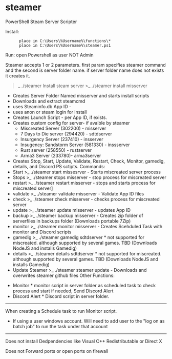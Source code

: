 # steamer
PowerShell Steam Server Scripter


Install:  
          
          place in C:\Users\%Username%\functions\*
          place in C:\Users\%Username%\steamer.ps1

Run: open Powershell
as user NOT Admin

Steamer accepts 1 or 2 parameters. first param specifies steamer command and the second is server folder name. if server folder name does not exists it creates it.
>_ ./steamer <command> <serverFolder>
Install steam server >_ ./steamer install misserver
 - Creates Server Folder Named misserver and starts install scripts
 - Downloads and extract steamcmd
 - uses Steaminfo.db App ID -
 - uses anon or steam login for install         
 - Creates Launch Script - per App ID, if exists.
 - Creates custom config for server- if avaible by steamer 
   * Miscreated Server (302200) - misserver 
   * 7 Days to Die server (294420) - sdtdserver  
   * Insurgency Server (237410) - insserver
   * Insugency: Sandstorm Server (581330) - inssserver
   * Rust server (258550) -  rustserver
   * Arma3 Server (233780)-  arma3server        
 - Creates Stop, Start, Update, Validate, Restart, Check, Monitor, gamedig, details, and Discord PS sctipts. 
 Commands:  
 - Start <serverFolder>  >_ ./steamer start missesrver  - Starts miscreated server process          
 - Stops <serverFolder> >_ ./steamer stops misserver - stop process for miscreated server
 - restart <serverFolder> >_ ./steamer restart misserver - stops and starts process for miscreated server]
 - validate <serverFolder> >_ ./steamer validate misserver - Validate App ID files
 - check <serverFolder> >_ ./steamer check misserver - checks process for miscreated server
 - update <serverFolder> >_ ./steamer update misserver - updates App ID
 - backup <serverFolder> >_ ./steamer backup misserver - Creates zip folder of serverfiles in backups folder (Downloads portable 7Zip)
 - monitor <serverFolder> >_ ./steamer monitor misserver - Creates Scehduled Task with monitor and Discord scripts 
 - gamedig <serverFolder> >_ ./steamer gamedig sdtdserver * not supported for miscreated. although supported by several games. TBD (Downloads  NodeJS and installs Gamedig)
 - details <serverFolder> >_ ./steamer details sdtdserver * not supported for miscreated. although supported by several games. TBD (Downloads  NodeJS and installs Gamedig)
 - Update Steamer >_ ./steamer steamer update  - Downloads and overwrites steamer github files
Other Functions:
 * Monitor * monitor script in server folder as scheduled task to check process and start if needed, Send Discord Alert
 * Discord Alert * Discord script in server folder. 
 
 

- - - -
 When creating a Schedule task to run Monitor script.
- If using a user windows account. Will need to add user to the "log on as batch job" to run the task under that account
- - - - 
 Does not install Dedpendencies like Visual C++ Redistributable or Direct X
 
 Does not Forward ports or open ports on firewall

